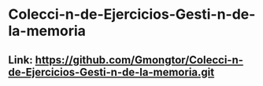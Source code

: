 # Colecci-n-de-Ejercicios-Gesti-n-de-la-memoria
## Link: https://github.com/Gmongtor/Colecci-n-de-Ejercicios-Gesti-n-de-la-memoria.git
